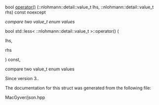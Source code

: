 <div id="structstd_1_1less_3_01_1_1nlohmann_1_1detail_1_1value__t_01_4">

</div>

<span id="structstd_1_1less_3_01_1_1nlohmann_1_1detail_1_1value__t_01_4"
label="structstd_1_1less_3_01_1_1nlohmann_1_1detail_1_1value__t_01_4"></span>

<div class="DoxyCompactItemize">

bool
[operator()](#structstd_1_1less_3_01_1_1nlohmann_1_1detail_1_1value__t_01_4_acb798e1a5706e5e08b18ca182cd17027)
(::nlohmann::detail::value_t lhs, ::nlohmann::detail::value_t rhs) const
noexcept

<div class="DoxyCompactList">

*compare two value_t enum values*

</div>

</div>

<span id="structstd_1_1less_3_01_1_1nlohmann_1_1detail_1_1value__t_01_4_acb798e1a5706e5e08b18ca182cd17027"
label="structstd_1_1less_3_01_1_1nlohmann_1_1detail_1_1value__t_01_4_acb798e1a5706e5e08b18ca182cd17027"></span>

bool std::less$<$ ::nlohmann::detail::value_t $>$::operator() (

<div class="DoxyParamCaption">

lhs,

rhs

</div>

) const,

compare two value_t enum values

<div class="DoxySince">

Since version 3..

</div>

The documentation for this struct was generated from the following file:

<div class="DoxyCompactItemize">

MacGyver/json.hpp

</div>
